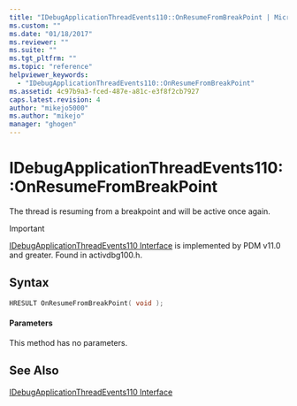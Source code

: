 ```yaml
---
title: "IDebugApplicationThreadEvents110::OnResumeFromBreakPoint | Microsoft Docs"
ms.custom: ""
ms.date: "01/18/2017"
ms.reviewer: ""
ms.suite: ""
ms.tgt_pltfrm: ""
ms.topic: "reference"
helpviewer_keywords: 
  - "IDebugApplicationThreadEvents110::OnResumeFromBreakPoint"
ms.assetid: 4c97b9a3-fced-487e-a81c-e3f8f2cb7927
caps.latest.revision: 4
author: "mikejo5000"
ms.author: "mikejo"
manager: "ghogen"
---
```

# IDebugApplicationThreadEvents110::OnResumeFromBreakPoint
The thread is resuming from a breakpoint and will be active once again.  
  
> [!IMPORTANT]
> [IDebugApplicationThreadEvents110 Interface](../../winscript/reference/idebugapplicationthreadevents110-interface.md) is implemented by PDM v11.0 and greater. Found in activdbg100.h.  
  
## Syntax  
  
```cpp  
HRESULT OnResumeFromBreakPoint( void );  
```  
  
#### Parameters  
 This method has no parameters.  
  
## See Also  
 [IDebugApplicationThreadEvents110 Interface](../../winscript/reference/idebugapplicationthreadevents110-interface.md)